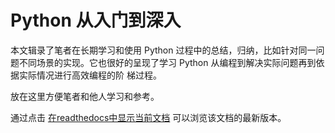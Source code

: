 # Python 从入门到深入

本文辑录了笔者在长期学习和使用 Python 过程中的总结，归纳，比如针对同一问题不同场景的实现。它也很好的呈现了学习 Python 从编程到解决实际问题再到依据实际情况进行高效编程的阶
梯过程。

放在这里方便笔者和他人学习和参考。

通过点击 [在readthedocs中显示当前文档](https://pyhowto.readthedocs.io/en/latest/index.html>) 可以浏览该文档的最新版本。
